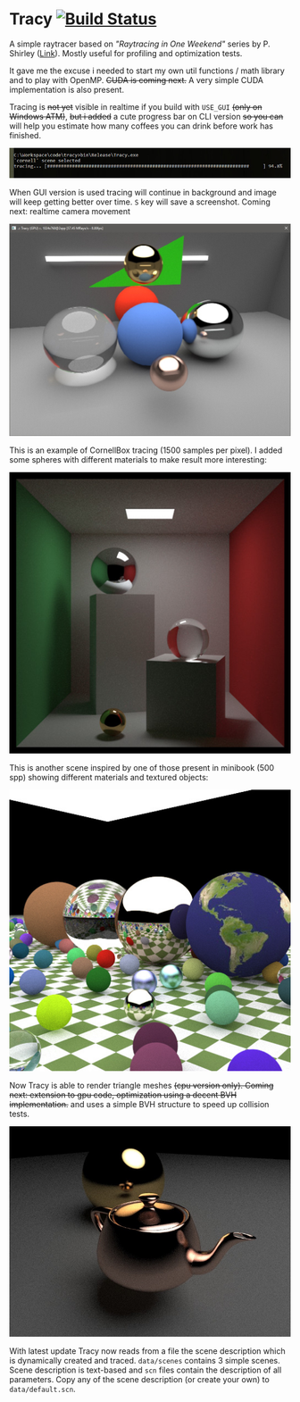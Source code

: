 # Tracy [![Build Status](https://travis-ci.org/carcass82/tracy.svg?branch=master)](https://travis-ci.org/carcass82/tracy)


A simple raytracer based on *"Raytracing in One Weekend"* series by P. Shirley ([Link](https://www.amazon.com/dp/B01B5AODD8)).
Mostly useful for profiling and optimization tests.

It gave me the excuse i needed to start my own util functions / math library and to play with OpenMP. ~~CUDA is coming next.~~ A very simple CUDA implementation is also present.


Tracing is ~~not yet~~ visible in realtime if you build with ``USE_GUI`` ~~(only on Windows ATM)~~, ~~but i added~~ a cute progress bar on CLI version ~~so you can~~ will help you estimate how many coffees you can drink before work has finished.

![tracing](doc/cmd.jpg)


When GUI version is used tracing will continue in background and image will keep getting better over time. ``S`` key will save a screenshot. Coming next: realtime camera movement

![proggui](doc/gui.jpg)

This is an example of CornellBox tracing (1500 samples per pixel). I added some spheres with different
materials to make result more interesting:

![cornell](doc/output.jpg)


This is another scene inspired by one of those present in minibook (500 spp) showing different materials and textured objects:

![random](doc/output2.jpg)


Now Tracy is able to render triangle meshes ~~(cpu version only). Coming next: extension to gpu code, optimization using a decent BVH implementation.~~ and uses a simple BVH structure to speed up collision tests.

![triangles](doc/output3.jpg)

With latest update Tracy now reads from a file the scene description which is dynamically created and traced. ``data/scenes`` contains 3 simple scenes. Scene description is text-based and ``scn`` files contain the description of all parameters. Copy any of the scene description (or create your own) to ``data/default.scn``.
